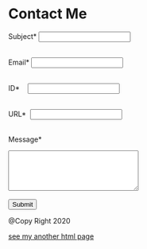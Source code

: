 <!DOCTYPE html>
<html>
<head>

<script src="jsfile.js"></script>
<link rel="stylesheet" href="shahd.css">

</head>

<body>

<h1>Contact Me</h1>
<form name="form1">
  <label for="fname">Subject*</label>
  <input type="text" id="fname" name="fname" value=""><br>
  <br>

  <label for="lname">Email*</label>
  <input type="text" id="lname" name="lname" value=""><br>
  <br>

  <label for="ename">ID*</label>
     &nbsp;&nbsp;&nbsp;<input type="text" id="ename" name="ename" value=""><br>
  <br>

  <label for="cname">URL*</label>
    &nbsp;<input type="text" id="cname" name="cname" value=""><br>
  <br>

  <label for="sname">Message*</label>
   <textarea name="sname" rows="5" cols="30"></textarea><br>
  <br>

  <input type="submit" value="Submit" onclick=" test()">

</form>

<footer>

  <p>@Copy Right 2020</p>

</footer>
<a href="index.html"> see my another html page</a>

</body>

</html>
